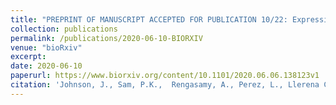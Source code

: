 ```yaml
---
title: "PREPRINT OF MANUSCRIPT ACCEPTED FOR PUBLICATION 10/22: Expression and T-cell Regulatory Action of the PD-1 Immune Checkpoint in the Ovary and Fallopian Tube."
collection: publications
permalink: /publications/2020-06-10-BIORXIV
venue: "bioRxiv"
excerpt:
date: 2020-06-10
paperurl: https://www.biorxiv.org/content/10.1101/2020.06.06.138123v1
citation: 'Johnson, J., Sam, P.K.,  Rengasamy, A., Perez, L., Llerena Cari, E., Bales, C.E., Kallen, A., Nel-Themaat, L., Polotsky, A.J., Post, M., Orlicky, D., Jordan, K., Bitler, B. Expression and T-cell Regulatory Action of the PD-1 Immune Checkpoint in the Ovary and Fallopian Tube. <i>Manuscript submitted for publication</i>; preprint available at bioRxiv, DOI: 138123, 2020.'
---
```

